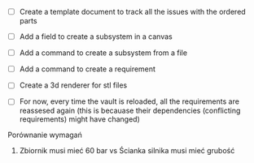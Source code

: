 

- [ ] Create a template document to track all the issues with the ordered parts
- [ ] Add a field to create a subsystem in a canvas
- [ ] Add a command to create a subsystem from a file
- [ ] Add a command to create a requirement
- [ ] Create a 3d renderer for stl files
- [ ] For now, every time the vault is reloaded, all the requirements are reassesed again (this is becauase their dependencies (conflicting requirements) might have changed)





Porównanie wymagań

1. Zbiornik musi mieć 60 bar vs Ścianka silnika musi mieć grubość